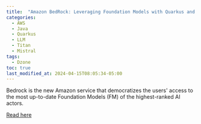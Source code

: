 ```yaml
---
title:  "Amazon BedRock: Leveraging Foundation Models with Quarkus and AWS Lambda"
categories:
  - AWS
  - Java
  - Quarkus
  - LLM
  - Titan
  - Mistral
tags:
  - Dzone
toc: true
last_modified_at: 2024-04-15T08:05:34-05:00
---
```


Bedrock is the new Amazon service that democratizes the users' access to the most up-to-date Foundation Models (FM) of the highest-ranked AI actors.

[Read here](https://dzone.com/articles/amazon-bedrock-leveraging-foundation-models-with-q)
